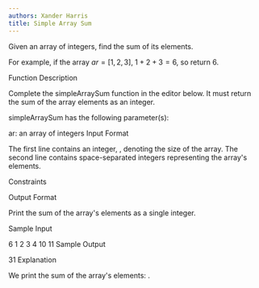 ```yaml
---
authors: Xander Harris
title: Simple Array Sum
---
```


Given an array of integers, find the sum of its elements.

For example, if the array $ar = [1,2,3]$, $1 + 2 + 3 = 6$, so return $6$.

Function Description

Complete the simpleArraySum function in the editor below. It must return the sum of the array elements as an integer.

simpleArraySum has the following parameter(s):

ar: an array of integers
Input Format

The first line contains an integer, , denoting the size of the array.
The second line contains  space-separated integers representing the array's elements.

Constraints


Output Format

Print the sum of the array's elements as a single integer.

Sample Input

6
1 2 3 4 10 11
Sample Output

31
Explanation

We print the sum of the array's elements: .
